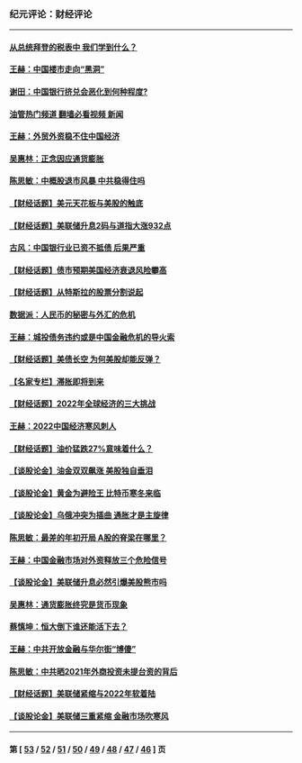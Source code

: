 ### 纪元评论：财经评论
---
#### [从总统拜登的税表中 我们学到什么？](../../pages/nsc1026/n13773081.md?08040330) 
#### [王赫：中国楼市走向“黑洞”](../../pages/nsc1026/n13770647.md?08040330) 
#### [谢田：中国银行挤兑会恶化到何种程度?](../../pages/nsc1026/n13766965.md?08040330) 
#### [油管热门频道 翻墙必看视频 新闻](ok?08040330)
#### [王赫：外贸外资稳不住中国经济](../../pages/nsc1026/n13753933.md?08040330) 
#### [吴惠林：正念因应通货膨胀](../../pages/nsc1026/n13750350.md?08040330) 
#### [陈思敏：中概股退市风暴 中共稳得住吗](../../pages/nsc1026/n13738978.md?08040330) 
#### [【财经话题】美元天花板与美股的触底](../../pages/nsc1026/n13736495.md?08040330) 
#### [【财经话题】美联储升息2码与道指大涨932点](../../pages/nsc1026/n13727377.md?08040330) 
#### [古风：中国银行业已资不抵债 后果严重](../../pages/nsc1026/n13726111.md?08040330) 
#### [【财经话题】债市预期美国经济衰退风险攀高](../../pages/nsc1026/n13698043.md?08040330) 
#### [【财经话题】从特斯拉的股票分割说起](../../pages/nsc1026/n13679733.md?08040330) 
#### [数据派：人民币的秘密与外汇的危机](../../pages/nsc1026/n13667092.md?08040330) 
#### [王赫：城投债务违约或是中国金融危机的导火索](../../pages/nsc1026/n13665322.md?08040330) 
#### [【财经话题】美债长空 为何美股却能反弹？](../../pages/nsc1026/n13665895.md?08040330) 
#### [【名家专栏】滞胀即将到来](../../pages/nsc1026/n13658171.md?08040330) 
#### [【财经话题】2022年全球经济的三大挑战](../../pages/nsc1026/n13654423.md?08040330) 
#### [王赫：2022中国经济寒风刺人](../../pages/nsc1026/n13651403.md?08040330) 
#### [【财经话题】油价猛跌27%意味着什么？](../../pages/nsc1026/n13648767.md?08040330) 
#### [【谈股论金】油金双双飙涨 美股独自垂泪](../../pages/nsc1026/n13631742.md?08040330) 
#### [【谈股论金】黄金为避险王 比特币寒冬来临](../../pages/nsc1026/n13600406.md?08040330) 
#### [【谈股论金】乌俄冲突为插曲 通胀才是主旋律](../../pages/nsc1026/n13576797.md?08040330) 
#### [陈思敏：最差的年初开局 A股的脊梁在哪里？](../../pages/nsc1026/n13558359.md?08040330) 
#### [王赫：中国金融市场对外资释放三个危险信号](../../pages/nsc1026/n13546389.md?08040330) 
#### [【谈股论金】美联储升息必然引爆美股熊市吗](../../pages/nsc1026/n13519194.md?08040330) 
#### [吴惠林：通货膨胀终究是货币现象](../../pages/nsc1026/n13512979.md?08040330) 
#### [蔡慎坤：恒大倒下谁还能活下去？](../../pages/nsc1026/n13501831.md?08040330) 
#### [王赫：中共开放金融与华尔街“博傻”](../../pages/nsc1026/n13501138.md?08040330) 
#### [陈思敏：中共晒2021年外商投资未提台资的背后](../../pages/nsc1026/n13501057.md?08040330) 
#### [【财经话题】美联储紧缩与2022年软着陆](../../pages/nsc1026/n13498354.md?08040330) 
#### [【谈股论金】美联储三重紧缩 金融市场吹寒风](../../pages/nsc1026/n13487202.md?08040330) 

---
#### 第 [ [53](./53.md?08040330) / [52](./52.md?08040330) / [51](./51.md?08040330) / [50](./50.md?08040330) / [49](./49.md?08040330) / [48](./48.md?08040330) / [47](./47.md?08040330) / [46](./46.md?08040330) ] 页
